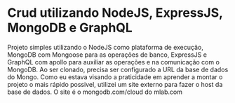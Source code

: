 # Crud utilizando NodeJS, ExpressJS, MongoDB e GraphQL
Projeto simples utilizando o NodeJS como plataforma de execução, MongoDB com Mongoose para as operações de banco, ExpressJS e GraphQL com apollo para auxiliar as operações e na comunicação com o MongoDB.
Ao ser clonado, precisa ser configurado a URL da base de dados do Mongo. Como eu estava visando a praticidade em aprender a montar o projeto o mais rápido possivel, utilizei um site externo para fazer o host da base de dados.
O site é o mongodb.com/cloud do mlab.com
